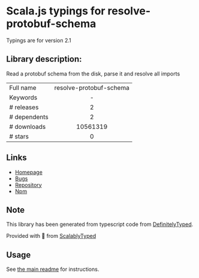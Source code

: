 
# Scala.js typings for resolve-protobuf-schema

Typings are for version 2.1

## Library description:
Read a protobuf schema from the disk, parse it and resolve all imports

|                    |                 |
| ------------------ | :-------------: |
| Full name          | resolve-protobuf-schema |
| Keywords           | - |
| # releases         | 2 |
| # dependents       | 2 |
| # downloads        | 10561319 |
| # stars            | 0 |

## Links
- [Homepage](https://github.com/mafintosh/resolve-protobuf-schema)
- [Bugs](https://github.com/mafintosh/resolve-protobuf-schema/issues)
- [Repository](https://github.com/mafintosh/resolve-protobuf-schema)
- [Npm](https://www.npmjs.com/package/resolve-protobuf-schema)
    


## Note
This library has been generated from typescript code from [DefinitelyTyped](https://definitelytyped.org).

Provided with :purple_heart: from [ScalablyTyped](https://github.com/oyvindberg/ScalablyTyped)

## Usage
See [the main readme](../../readme.md) for instructions.


